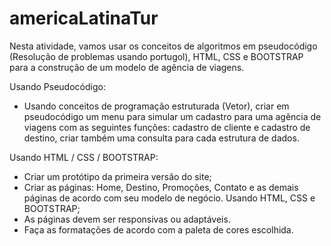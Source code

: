 # americaLatinaTur

Nesta atividade, vamos usar os conceitos de algoritmos em pseudocódigo (Resolução de problemas usando portugol), HTML, CSS e BOOTSTRAP para a construção de um modelo de agência de viagens. 

Usando Pseudocódigo: 

- Usando conceitos de programação estruturada (Vetor), criar em pseudocódigo um menu para simular um cadastro para uma agência de viagens com as seguintes funções: cadastro de cliente e cadastro de destino, criar também uma consulta para cada estrutura de dados. 

             

Usando HTML / CSS / BOOTSTRAP: 

   - Criar um protótipo da primeira versão do site; 
   - Criar as páginas: Home, Destino, Promoções, Contato e as demais páginas de acordo com seu modelo de negócio. Usando HTML, CSS e BOOTSTRAP; 
   - As páginas devem ser responsivas ou adaptáveis.
   - Faça as formatações de acordo com a paleta de cores escolhida. 

